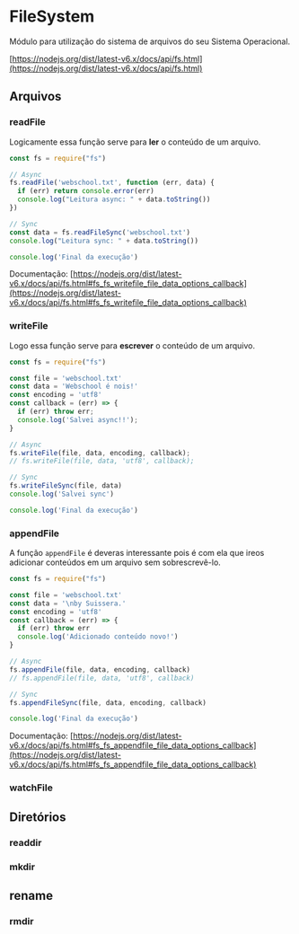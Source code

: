 # FileSystem

Módulo para utilização do sistema de arquivos do seu Sistema Operacional.

[https://nodejs.org/dist/latest-v6.x/docs/api/fs.html](https://nodejs.org/dist/latest-v6.x/docs/api/fs.html)

## Arquivos

### readFile

Logicamente essa função serve para **ler** o conteúdo de um arquivo.

```js
const fs = require("fs")

// Async
fs.readFile('webschool.txt', function (err, data) {
  if (err) return console.error(err)
  console.log("Leitura async: " + data.toString())
})

// Sync
const data = fs.readFileSync('webschool.txt')
console.log("Leitura sync: " + data.toString())

console.log('Final da execução')
```

Documentação: [https://nodejs.org/dist/latest-v6.x/docs/api/fs.html#fs_fs_writefile_file_data_options_callback](https://nodejs.org/dist/latest-v6.x/docs/api/fs.html#fs_fs_writefile_file_data_options_callback)

### writeFile


Logo essa função serve para **escrever** o conteúdo de um arquivo.

```js
const fs = require("fs")

const file = 'webschool.txt'
const data = 'Webschool é nois!'
const encoding = 'utf8'
const callback = (err) => {
  if (err) throw err;
  console.log('Salvei async!!');
}

// Async
fs.writeFile(file, data, encoding, callback);
// fs.writeFile(file, data, 'utf8', callback);

// Sync
fs.writeFileSync(file, data)
console.log('Salvei sync')

console.log('Final da execução')
```

### appendFile

A função `appendFile` é deveras interessante pois é com ela que ireos adicionar conteúdos em um arquivo sem sobrescrevê-lo.

```js
const fs = require("fs")

const file = 'webschool.txt'
const data = '\nby Suissera.'
const encoding = 'utf8'
const callback = (err) => {
  if (err) throw err
  console.log('Adicionado conteúdo novo!')
}

// Async
fs.appendFile(file, data, encoding, callback)
// fs.appendFile(file, data, 'utf8', callback)

// Sync
fs.appendFileSync(file, data, encoding, callback)

console.log('Final da execução')
```

Documentação: [https://nodejs.org/dist/latest-v6.x/docs/api/fs.html#fs_fs_appendfile_file_data_options_callback](https://nodejs.org/dist/latest-v6.x/docs/api/fs.html#fs_fs_appendfile_file_data_options_callback)

### watchFile

## Diretórios

### readdir

### mkdir

## rename

### rmdir

